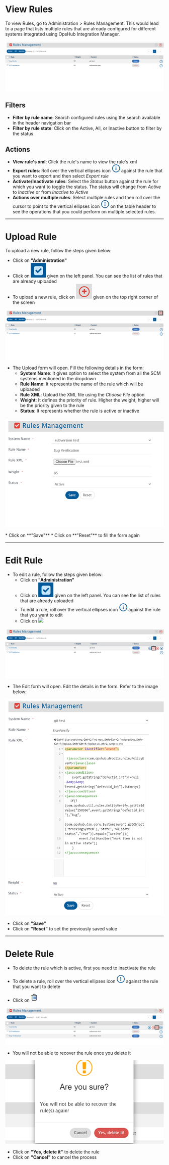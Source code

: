 # View Rules

To view Rules, go to Administration > Rules Management. This would lead to a page that lists multiple rules that are already configured for different systems integrated using OpsHub Integration Manager.

<p align="center">
  <img src="../../assets/Rules_Management.png"  />
</p>


## Filters

* **Filter by rule name**: Search configured rules using the search available in the header navigation bar  
* **Filter by rule state**: Click on the Active, All, or Inactive button to filter by the status

## Actions

* **View rule's xml**: Click the rule's name to view the rule's xml  
* **Export rules**: Roll over the vertical ellipses icon ![](../../assets/fa_vertical_ellipses1a.png) against the rule that you want to export and then select *Export rule*  
* **Activate/Inactivate rules**: Select the *Status* button against the rule for which you want to toggle the status. The status will change from *Active* to *Inactive* or from *Inactive* to *Active*  
* **Actions over multiple rules**: Select multiple rules and then roll over the cursor to point to the vertical ellipses icon ![](../../assets/fa_vertical_ellipses1a.png) on the table header to see the operations that you could perform on multiple selected rules.

---

# Upload Rule

To upload a new rule, follow the steps given below:
* Click on **"Administration"**
* Click on ![](../../assets/Rules_Management_icon.png) given on the left panel. You can see the list of rules that are already uploaded
* To upload a new rule, click on ![](../../assets/Plus.png) given on the top right corner of the screen
<p align="center">
  <img src="../../assets/Rules_Management_Upload.png" alt="Rules Management Upload" />
</p>

* The Upload form will open. Fill the following details in the form: 
  * **System Name**: It gives option to select the system from all the SCM systems mentioned in the dropdown  
  * **Rule Name**: It represents the name of the rule which will be uploaded  
  * **Rule XML**: Upload the XML file using the *Choose File* option  
  * **Weight**: It defines the priority of rule. Higher the weight, higher will be the priority given to the rule  
  * **Status**: It represents whether the rule is active or inactive
<p align="center">
  <img src="../../assets/Rules_Management_UploadForm.png" />
</p>
* Click on **"Save"**  
* Click on **"Reset"** to fill the form again  

---

# Edit Rule

* To edit a rule, follow the steps given below:
  * Click on **"Administration"**
  * Click on ![](../../assets/Rules_Management_icon.png) given on the left panel. You can see the list of rules that are already uploaded
  * To edit a rule, roll over the vertical ellipses icon ![Ellipses](../../assets/fa_vertical_ellipses1a.png) against the rule that you want to edit
  * Click on ![](../../assets/Edit_Image.png)
    
<p align="center">
  <img src="../../assets/Rules_Management_Edit.png"  />
</p>

* The Edit form will open. Edit the details in the form. Refer to the image below:

![](../../assets/Rules_Management_EditForm1.png)  
![](../../assets/Rules_Management_EditForm2.png)

* Click on **"Save"**  
* Click on **"Reset"** to set the previously saved value  

---

# Delete Rule

* To delete the rule which is active, first you need to inactivate the rule

* To delete a rule, roll over the vertical ellipses icon ![](../../assets/fa_vertical_ellipses1a.png) against the rule that you want to delete  
* Click on ![](../../assets/Deletealldfailures.PNG)

<p align="center">
  <img src="../../assets/Rules_Management_Delete.png"  />
</p>

* You will not be able to recover the rule once you delete it

<p align="center">
  <img src="../../assets/Rules_Management_DeletePopup.png" />
</p>

* Click on **"Yes, delete it"** to delete the rule  
* Click on **"Cancel"** to cancel the process

